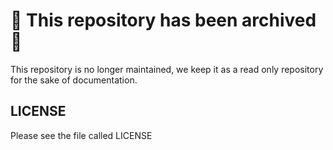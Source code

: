 # 🚫 This repository has been archived 🚫

This repository is no longer maintained, we keep it as a read only repository for the sake of documentation. 


LICENSE
-------

Please see the file called LICENSE


